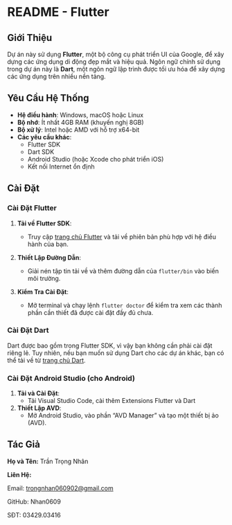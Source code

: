 # README - Flutter 

## Giới Thiệu

Dự án này sử dụng **Flutter**, một bộ công cụ phát triển UI của Google, để xây dựng các ứng dụng di động đẹp mắt và hiệu quả. Ngôn ngữ chính sử dụng trong dự án này là **Dart**, một ngôn ngữ lập trình được tối ưu hóa để xây dựng các ứng dụng trên nhiều nền tảng.

## Yêu Cầu Hệ Thống

- **Hệ điều hành**: Windows, macOS hoặc Linux
- **Bộ nhớ**: Ít nhất 4GB RAM (khuyến nghị 8GB)
- **Bộ xử lý**: Intel hoặc AMD với hỗ trợ x64-bit
- **Các yêu cầu khác**:
  - Flutter SDK
  - Dart SDK
  - Android Studio (hoặc Xcode cho phát triển iOS)
  - Kết nối Internet ổn định

## Cài Đặt

### Cài Đặt Flutter

1. **Tải về Flutter SDK**:
   - Truy cập [trang chủ Flutter](https://flutter.dev) và tải về phiên bản phù hợp với hệ điều hành của bạn.

2. **Thiết Lập Đường Dẫn**:
   - Giải nén tập tin tải về và thêm đường dẫn của `flutter/bin` vào biến môi trường.

3. **Kiểm Tra Cài Đặt**:
   - Mở terminal và chạy lệnh `flutter doctor` để kiểm tra xem các thành phần cần thiết đã được cài đặt đầy đủ chưa.

### Cài Đặt Dart

Dart được bao gồm trong Flutter SDK, vì vậy bạn không cần phải cài đặt riêng lẻ. Tuy nhiên, nếu bạn muốn sử dụng Dart cho các dự án khác, bạn có thể tải về từ [trang chủ Dart](https://dart.dev/get-dart).

### Cài Đặt Android Studio (cho Android)

1. **Tải và Cài Đặt**:
   - Tải Visual Studio Code, cài thêm Extensions Flutter và Dart
2. **Thiết Lập AVD**:
   - Mở Android Studio, vào phần “AVD Manager” và tạo một thiết bị ảo (AVD).

## Tác Giả

**Họ và Tên:**
Trần Trọng Nhân

**Liên Hệ:**


Email: trongnhan060902@gmail.com


GitHub: Nhan0609


SĐT: 03429.03416
